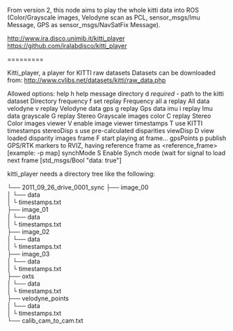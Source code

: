 From version 2, this node aims to play the whole kitti data into ROS (Color/Grayscale images, Velodyne scan as PCL, sensor_msgs/Imu Message, GPS as sensor_msgs/NavSatFix Message). 

http://www.ira.disco.unimib.it/kitti_player
https://github.com/iralabdisco/kitti_player

=========

Kitti_player, a player for KITTI raw datasets
Datasets can be downloaded from: http://www.cvlibs.net/datasets/kitti/raw_data.php

Allowed options:
help           h    help message
directory      d    *required* - path to the kitti dataset Directory
frequency      f    set replay Frequency
all            a    replay All data
velodyne       v    replay Velodyne data
gps            g    replay Gps data
imu            i    replay Imu data
grayscale      G    replay Stereo Grayscale images
color          C    replay Stereo Color images
viewer         V    enable image viewer
timestamps     T    use KITTI timestamps
stereoDisp     s    use pre-calculated disparities
viewDisp       D    view loaded disparity images
frame          F    start playing at frame...
gpsPoints      p    publish GPS/RTK markers to RVIZ, having reference frame as <reference_frame> [example: -p map]
synchMode      S    Enable Synch mode (wait for signal to load next frame [std_msgs/Bool "data: true"]

kitti_player needs a directory tree like the following:

└── 2011_09_26_drive_0001_sync
    ├── image_00              
    │   └── data              
    │   └ timestamps.txt      
    ├── image_01              
    │   └── data              
    │   └ timestamps.txt      
    ├── image_02              
    │   └── data              
    │   └ timestamps.txt      
    ├── image_03              
    │   └── data              
    │   └ timestamps.txt      
    ├── oxts                  
    │   └── data              
    │   └ timestamps.txt      
    ├── velodyne_points       
    │   └── data              
    │     └ timestamps.txt    
    └── calib_cam_to_cam.txt  


